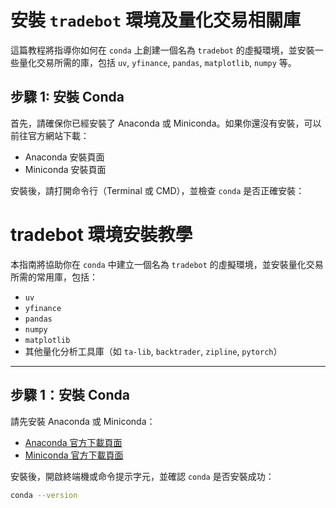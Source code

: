 # 安裝 `tradebot` 環境及量化交易相關庫

這篇教程將指導你如何在 `conda` 上創建一個名為 `tradebot` 的虛擬環境，並安裝一些量化交易所需的庫，包括 `uv`, `yfinance`, `pandas`, `matplotlib`, `numpy` 等。

## 步驟 1: 安裝 Conda

首先，請確保你已經安裝了 Anaconda 或 Miniconda。如果你還沒有安裝，可以前往官方網站下載：

- Anaconda 安裝頁面
- Miniconda 安裝頁面

安裝後，請打開命令行（Terminal 或 CMD），並檢查 `conda` 是否正確安裝：
# tradebot 環境安裝教學

本指南將協助你在 `conda` 中建立一個名為 `tradebot` 的虛擬環境，並安裝量化交易所需的常用庫，包括：

- `uv`
- `yfinance`
- `pandas`
- `numpy`
- `matplotlib`
- 其他量化分析工具庫（如 `ta-lib`, `backtrader`, `zipline`, `pytorch`）

---

## 步驟 1：安裝 Conda

請先安裝 Anaconda 或 Miniconda：

- [Anaconda 官方下載頁面](https://www.anaconda.com/products/distribution)
- [Miniconda 官方下載頁面](https://docs.conda.io/en/latest/miniconda.html)

安裝後，開啟終端機或命令提示字元，並確認 `conda` 是否安裝成功：

```bash
conda --version

